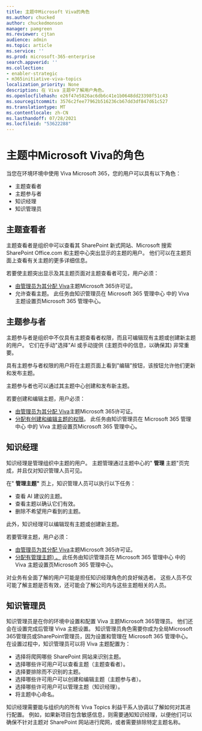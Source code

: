 ```yaml
---
title: 主题中Microsoft Viva的角色
ms.author: chucked
author: chuckedmonson
manager: pamgreen
ms.reviewer: cjtan
audience: admin
ms.topic: article
ms.service: ''
ms.prod: microsoft-365-enterprise
search.appverid: ''
ms.collection:
- enabler-strategic
- m365initiative-viva-topics
localization_priority: None
description: 在 Viva 主题中了解用户角色。
ms.openlocfilehash: e26f47e5826ac6db6c41e1b0648dd23398f51c43
ms.sourcegitcommit: 3576c2fee77962b516236cb67dd3df847d61c527
ms.translationtype: MT
ms.contentlocale: zh-CN
ms.lasthandoff: 07/28/2021
ms.locfileid: "53622288"
---
```

# <a name="roles-in-microsoft-viva-topics"></a>主题中Microsoft Viva的角色

当您在环境环境中使用 Viva Microsoft 365，您的用户可以具有以下角色：

- 主题查看者
- 主题参与者
- 知识经理
- 知识管理员

## <a name="topic-viewer"></a>主题查看者

主题查看者是组织中可以查看其 SharePoint 新式网站、Microsoft 搜索 SharePoint Office.com 和主题中心突出显示的主题的用户。 他们可以在主题页面上查看有关主题的更多详细信息。 

若要使主题突出显示及其主题页面对主题查看者可见，用户必须：

- [由管理员为其分配 Viva](./set-up-topic-experiences.md#assign-licenses)主题Microsoft 365许可证。
- 允许查看主题。 此任务由知识管理员在 Microsoft 365 管理中心 中的 Viva 主题设置页Microsoft 365 管理中心。

## <a name="topic-contributors"></a>主题参与者

主题参与者是组织中不仅具有主题查看者权限，而且可编辑现有主题或创建新主题的用户。 它们在手动"选择"AI 或手动提供 (主题页中的信息，以确保其) 非常重要。

具有主题参与者权限的用户将在主题页面上看到"编辑"按钮，该按钮允许他们更新和发布主题。

主题参与者也可以通过其主题中心创建和发布新主题。

若要创建和编辑主题，用户必须：

- [由管理员为其分配 Viva](./set-up-topic-experiences.md#assign-licenses)主题Microsoft 365许可证。
- [分配有创建和编辑主题的权限](./topic-experiences-user-permissions.md)。 此任务由知识管理员在 Microsoft 365 管理中心 中的 Viva 主题设置页Microsoft 365 管理中心。

## <a name="knowledge-managers"></a>知识经理

知识经理是管理组织中主题的用户。  主题管理通过主题中心的" **管理** 主题"页完成，并且仅对知识管理人员可见。

在" **管理主题"** 页上，知识管理人员可以执行以下任务：

- 查看 AI 建议的主题。
- 查看主题以确认它们有效。
- 删除不希望用户看到的主题。

此外，知识经理可以编辑现有主题或创建新主题。

若要管理主题，用户必须：

- [由管理员为其分配 Viva](./set-up-topic-experiences.md#assign-licenses)主题Microsoft 365许可证。
- [分配有管理主题) 。](./topic-experiences-user-permissions.md) 此任务由知识管理员在 Microsoft 365 管理中心 中的 Viva 主题设置页Microsoft 365 管理中心。

对业务有全面了解的用户可能是担任知识经理角色的良好候选者。 这些人员不仅可能了解主题是否有效，还可能会了解公司内与这些主题相关的人员。

## <a name="knowledge-admins"></a>知识管理员

知识管理员是在你的环境中设置和配置 Viva 主题Microsoft 365管理员。 他们还会在设置完成后管理 Viva 主题设置。 知识管理员角色需要你成为全局Microsoft 365管理员或SharePoint管理员，因为设置和管理在 Microsoft 365 管理中心。
在设置过程中，知识管理员可以将 Viva 主题配置为：

- 选择将爬网哪些 SharePoint 网站来识别主题。
- 选择哪些许可用户可以查看主题（主题查看者）。
- 选择要排除而不识别的主题。
- 选择哪些许可用户可以创建和编辑主题（主题参与者）。
- 选择哪些许可用户可以管理主题（知识经理）。
- 将主题中心命名。

知识经理需要能与组织内的所有 Viva Topics 利益干系人协调以了解如何对其进行配置。 例如，如果新项目包含敏感信息，则需要通知知识经理，以便他们可以确保不针对主题对 SharePoint 网站进行爬网，或者需要排除特定主题名称。
